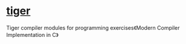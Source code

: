 # [tiger](http://www.cs.princeton.edu/~appel/modern/c/)
Tiger compiler modules for programming exercises《Modern Compiler Implementation in C》
